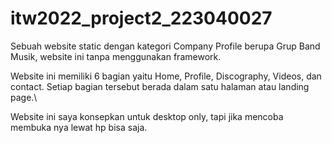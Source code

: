 # itw2022_project2_223040027

Sebuah website static dengan kategori Company Profile berupa Grup Band Musik, website ini tanpa menggunakan framework.

Website ini memiliki 6 bagian yaitu Home, Profile, Discography, Videos, dan contact. Setiap bagian tersebut berada dalam satu halaman atau landing page.\

Website ini saya konsepkan untuk desktop only, tapi jika mencoba membuka nya lewat hp bisa saja.
